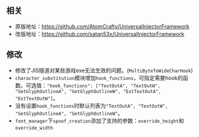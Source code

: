 ## 相关
* 原版地址：https://github.com/AtomCrafty/UniversalInjectorFramework
* 改版地址：https://github.com/satan53x/UniversalInjectorFramework

## 修改
* 修改了JIS隧道对某些游戏exe无法生效的问题。(`MultiByteToWideCharHook`)
* `character_substitution`模块增加`hook_functions`，可指定需要hook的函数。可选值：`"hook_functions": ["TextOutA", "TextOutW", "GetGlyphOutlineA", "GetGlyphOutlineW", "ExtTextOutA", "ExtTextOutW"]`。
* 没有设置`hook_functions`时默认列表为`"TextOutA", "TextOutW", "GetGlyphOutlineA", "GetGlyphOutlineW"`。
* `font_manager`下`spoof_creation`添加了支持的参数：`override_height`和`override_width`

